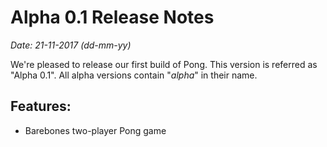 # Alpha 0.1 Release Notes
*Date: 21-11-2017 (dd-mm-yy)*

We're pleased to release our first build of Pong. This version is referred as "Alpha 0.1". All alpha versions contain "*alpha*" in their name.

## Features:

 * Barebones two-player Pong game